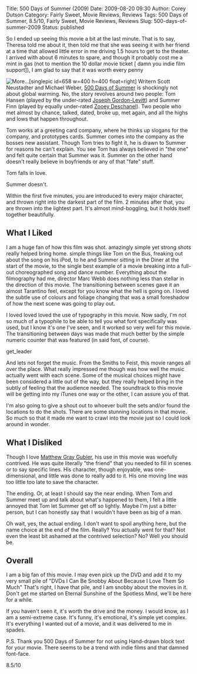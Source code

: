 Title: 500 Days of Summer (2009)
Date: 2009-08-20 09:30
Author: Corey Dutson
Category: Fairly Sweet, Movie Reviews, Reviews
Tags: 500 Days of Summer, 8.5/10, Fairly Sweet, Movie Reviews, Reviews
Slug: 500-days-of-summer-2009
Status: published

So I ended up seeing this movie a bit at the last minute. That is to
say, Theresa told me about it, then told me that she was seeing it with
her friend at a time that allowed little error in me driving 1.5 hours
to get to the theater. I arrived with about 6 minutes to spare, and
though it probably cost me a mint in gas (not to mention the 10 dollar
movie ticket \[ damn you indie film support\]), I am glad to say that it
was worth every penny

<!--more-->

![](http://www.wallofscribbles.com/wp-includes/js/tinymce/plugins/wordpress/img/trans.gif "More...")\[singlepic
id=658 w=400 h=400 float=right\] Writern Scott Neustadter and Michael
Weber, [500 Days of
Summer](http://www.foxsearchlight.com/500daysofsummer/ "Fox Searchlight: 500 Days of Summer")
is shockingly not about global warming. No, the story revolves around
two people: Tom Hansen (played by the under-rated [Joseph
Gordon-Levitt](http://www.imdb.com/name/nm0330687/ "IMDB: Joseph Gordon-Levitt"))
and Summer Finn (played by equally under-rated [Zooey
Deschanel](http://www.imdb.com/name/nm0221046/ "IMDB: Zooey Deschanel")).
Two people who met almost by chance, talked, dated, broke up, met again,
and all the highs and lows that happen throughout.

Tom works at a greeting card company, where he thinks up slogans for the
company, and prototypes cards. Summer comes into the company as the
bosses new assistant. Though Tom tries to fight it, he is drawn to
Summer for reasons he can't explain. You see Tom has always believed in
"the one" and felt quite certain that Summer was it. Summer on the other
hand doesn't really believe in boyfriends or any of that "fate" stuff.

Tom falls in love.

Summer doesn't.

Within the first five minutes, you are introduced to every major
character, and thrown right into the darkest part of the film. 2 minutes
after that, you are thrown into the lightest part. It's almost
mind-boggling, but it holds itself together beautifully.

What I Liked
------------

I am a huge fan of how this film was shot. amazingly simple yet strong
shots really helped bring home. simple things like Tom on the Bus,
freaking out about the song on his iPod, to he and Summer sitting in the
Diner at the start of the movie, to the single best example of a movie
breaking into a full-out choreographed song and dance number. Everything
about the filmography had me, director Marc Webb does nothing less than
stellar in the direction of this movie. The transitioning between scenes
gave it an almost Tarantino feel, except for you know what the hell is
going on. I loved the subtle use of colours and foliage changing that
was a small foreshadow of how the next scene was going to play out.

I loved loved loved the use of typography in this movie. Now sadly, I'm
not so much of a typophile to be able to tell you what font specifically
was used, but I know it's one I've seen, and it worked so very well for
this movie. The transitioning between days was made that much better by
the simple numeric counter that was featured (in said font, of course).

get\_leader

And lets not forget the music. From the Smiths to Feist, this movie
ranges all over the place. What really impressed me though was how well
the music actually went with each scene. Some of the musical choices
might have been considered a little out of the way, but they really
helped bring in the subtly of feeling that the audience needed. The
soundtrack to this movie will be getting into my iTunes one way or the
other, I can assure you of that.

I'm also going to give a shout out to whoever built the sets and/or
found the locations to do the shots. There are some stunning locations
in that movie. So much so that it made me want to crawl into the movie
just so I could look around in wonder.

What I Disliked
---------------

Though I love [Matthew Gray
Gubler](http://www.imdb.com/name/nm1693763/ "IMDB: Matthew Gray Gubler"),
his use in this movie was woefully contrived. He was quite literally
"the friend" that you needed to fill in scenes or to say specific lines.
His character, though enjoyable, was one-dimensional, and little was
done to really add to it. His one moving line was too little too late to
save the character.

The ending. Or, at least I should say the near ending. When Tom and
Summer meet up and talk about what's happened to them, I felt a little
annoyed that Tom let Summer get off so lightly. Maybe I'm just a bitter
person, but I can honestly say that I wouldn't have been as big of a
man.

Oh wait, yes, the actual ending. I don't want to spoil anything here,
but the name choice at the end of the film. Really? You actually went
for that? Not even the least bit ashamed at the contrived selection? No?
Well you should be.

Overall
-------

I am a big fan of this movie. I may even pick up the DVD and add it to
my very small pile of "DVDs I Can Be Snobby About Because I Love Them So
Much" That's right, I have that pile, and I am snobby about the movies
in it. Don't get me started on Eternal Sunshine of the Spotless Mind,
we'll be here for a while.

If you haven't seen it, it's worth the drive and the money. I would
know, as I am a semi-extreme case. It's funny, it's emotional, it's
simple yet complex. It's everything I wanted out of a movie, and it was
delivered to me in spades.

P.S. Thank you 500 Days of Summer for not using Hand-drawn block text
for your movie. There seems to be a trend with indie films and that
damned font-face.

8.5/10
